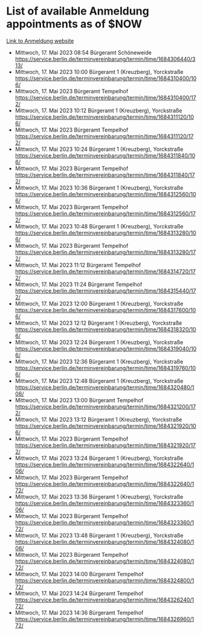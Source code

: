 # List of available Anmeldung appointments as of $NOW
[Link to Anmeldung website](https://service.berlin.de/terminvereinbarung/termin/tag.php?termin=1&anliegen[]=120686&dienstleisterlist=122210,122217,327316,122219,327312,122227,327314,122231,327346,122243,327348,122254,122252,329742,122260,329745,122262,329748,122271,327278,122273,327274,122277,327276,330436,122280,327294,122282,327290,122284,327292,122291,327270,122285,327266,122286,327264,122296,327268,150230,329760,122297,327286,122294,327284,122312,329763,122314,329775,122304,327330,122311,327334,122309,327332,317869,122281,327352,122279,329772,122283,122276,327324,122274,327326,122267,329766,122246,327318,122251,327320,122257,327322,122208,327298,122226,327300&herkunft=http%3A%2F%2Fservice.berlin.de%2Fdienstleistung%2F120686%2F)
- Mittwoch, 17. Mai 2023 08:54 Bürgeramt Schöneweide https://service.berlin.de/terminvereinbarung/termin/time/1684306440/313/
- Mittwoch, 17. Mai 2023 10:00 Bürgeramt 1 (Kreuzberg), Yorckstraße https://service.berlin.de/terminvereinbarung/termin/time/1684310400/106/
- Mittwoch, 17. Mai 2023  Bürgeramt Tempelhof https://service.berlin.de/terminvereinbarung/termin/time/1684310400/172/
- Mittwoch, 17. Mai 2023 10:12 Bürgeramt 1 (Kreuzberg), Yorckstraße https://service.berlin.de/terminvereinbarung/termin/time/1684311120/106/
- Mittwoch, 17. Mai 2023  Bürgeramt Tempelhof https://service.berlin.de/terminvereinbarung/termin/time/1684311120/172/
- Mittwoch, 17. Mai 2023 10:24 Bürgeramt 1 (Kreuzberg), Yorckstraße https://service.berlin.de/terminvereinbarung/termin/time/1684311840/106/
- Mittwoch, 17. Mai 2023  Bürgeramt Tempelhof https://service.berlin.de/terminvereinbarung/termin/time/1684311840/172/
- Mittwoch, 17. Mai 2023 10:36 Bürgeramt 1 (Kreuzberg), Yorckstraße https://service.berlin.de/terminvereinbarung/termin/time/1684312560/106/
- Mittwoch, 17. Mai 2023  Bürgeramt Tempelhof https://service.berlin.de/terminvereinbarung/termin/time/1684312560/172/
- Mittwoch, 17. Mai 2023 10:48 Bürgeramt 1 (Kreuzberg), Yorckstraße https://service.berlin.de/terminvereinbarung/termin/time/1684313280/106/
- Mittwoch, 17. Mai 2023  Bürgeramt Tempelhof https://service.berlin.de/terminvereinbarung/termin/time/1684313280/172/
- Mittwoch, 17. Mai 2023 11:12 Bürgeramt Tempelhof https://service.berlin.de/terminvereinbarung/termin/time/1684314720/172/
- Mittwoch, 17. Mai 2023 11:24 Bürgeramt Tempelhof https://service.berlin.de/terminvereinbarung/termin/time/1684315440/172/
- Mittwoch, 17. Mai 2023 12:00 Bürgeramt 1 (Kreuzberg), Yorckstraße https://service.berlin.de/terminvereinbarung/termin/time/1684317600/106/
- Mittwoch, 17. Mai 2023 12:12 Bürgeramt 1 (Kreuzberg), Yorckstraße https://service.berlin.de/terminvereinbarung/termin/time/1684318320/106/
- Mittwoch, 17. Mai 2023 12:24 Bürgeramt 1 (Kreuzberg), Yorckstraße https://service.berlin.de/terminvereinbarung/termin/time/1684319040/106/
- Mittwoch, 17. Mai 2023 12:36 Bürgeramt 1 (Kreuzberg), Yorckstraße https://service.berlin.de/terminvereinbarung/termin/time/1684319760/106/
- Mittwoch, 17. Mai 2023 12:48 Bürgeramt 1 (Kreuzberg), Yorckstraße https://service.berlin.de/terminvereinbarung/termin/time/1684320480/106/
- Mittwoch, 17. Mai 2023 13:00 Bürgeramt Tempelhof https://service.berlin.de/terminvereinbarung/termin/time/1684321200/172/
- Mittwoch, 17. Mai 2023 13:12 Bürgeramt 1 (Kreuzberg), Yorckstraße https://service.berlin.de/terminvereinbarung/termin/time/1684321920/106/
- Mittwoch, 17. Mai 2023  Bürgeramt Tempelhof https://service.berlin.de/terminvereinbarung/termin/time/1684321920/172/
- Mittwoch, 17. Mai 2023 13:24 Bürgeramt 1 (Kreuzberg), Yorckstraße https://service.berlin.de/terminvereinbarung/termin/time/1684322640/106/
- Mittwoch, 17. Mai 2023  Bürgeramt Tempelhof https://service.berlin.de/terminvereinbarung/termin/time/1684322640/172/
- Mittwoch, 17. Mai 2023 13:36 Bürgeramt 1 (Kreuzberg), Yorckstraße https://service.berlin.de/terminvereinbarung/termin/time/1684323360/106/
- Mittwoch, 17. Mai 2023  Bürgeramt Tempelhof https://service.berlin.de/terminvereinbarung/termin/time/1684323360/172/
- Mittwoch, 17. Mai 2023 13:48 Bürgeramt 1 (Kreuzberg), Yorckstraße https://service.berlin.de/terminvereinbarung/termin/time/1684324080/106/
- Mittwoch, 17. Mai 2023  Bürgeramt Tempelhof https://service.berlin.de/terminvereinbarung/termin/time/1684324080/172/
- Mittwoch, 17. Mai 2023 14:00 Bürgeramt Tempelhof https://service.berlin.de/terminvereinbarung/termin/time/1684324800/172/
- Mittwoch, 17. Mai 2023 14:24 Bürgeramt Tempelhof https://service.berlin.de/terminvereinbarung/termin/time/1684326240/172/
- Mittwoch, 17. Mai 2023 14:36 Bürgeramt Tempelhof https://service.berlin.de/terminvereinbarung/termin/time/1684326960/172/
